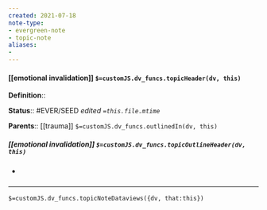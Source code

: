 ```yaml
---
created: 2021-07-18
note-type: 
- evergreen-note
- topic-note
aliases:
- 
---
```


#### [[emotional invalidation]] `$=customJS.dv_funcs.topicHeader(dv, this)`


**Definition**::

**Status**:: #EVER/SEED 
*edited `=this.file.mtime`*

**Parents**:: [[trauma]]
`$=customJS.dv_funcs.outlinedIn(dv, this)`

##### [[emotional invalidation]] `$=customJS.dv_funcs.topicOutlineHeader(dv, this)`
- 

### <hr class="dataviews"/>

`$=customJS.dv_funcs.topicNoteDataviews({dv, that:this})`
